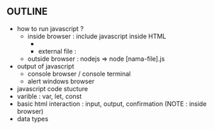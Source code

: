 ## OUTLINE
- how to run javascript ?
    - inside browser : include javascript inside HTML
        - <script></script>
        - external file : <script src="[nama-file].js"></script>
    - outside browser : nodejs => node [nama-file].js
- output of javascript
    - console browser / console terminal
    - alert windows browser
- javascript code stucture
- varible : var, let, const
- basic html interaction : input, output, confirmation (NOTE : inside browser)
- data types